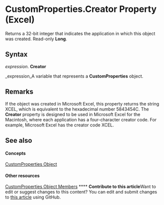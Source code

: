 
# CustomProperties.Creator Property (Excel)

Returns a 32-bit integer that indicates the application in which this object was created. Read-only  **Long**.


## Syntax

 _expression_. **Creator**

 _expression_A variable that represents a  **CustomProperties** object.


## Remarks

If the object was created in Microsoft Excel, this property returns the string XCEL, which is equivalent to the hexadecimal number 5843454C. The  **Creator** property is designed to be used in Microsoft Excel for the Macintosh, where each application has a four-character creator code. For example, Microsoft Excel has the creator code XCEL.


## See also


#### Concepts


 [CustomProperties Object](f0f38570-e3bf-58ad-ab8a-e412ad869907.md)
#### Other resources


 [CustomProperties Object Members](79a9e757-b302-5a0d-11a8-0e52f1ab0a97.md)
****   **Contribute to this article**Want to edit or suggest changes to this content? You can edit and submit changes to  [this article](https://github.com/jhershey00/VBA_Excel_Test/OpenXMLCon/articles/f40d5ca1-0606-e3ec-e4b3-278ec4f0e5f6.md) using GitHub.

